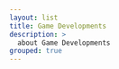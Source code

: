 ```yaml
---
layout: list
title: Game Developments
description: >
  about Game Developments
grouped: true
---
```

